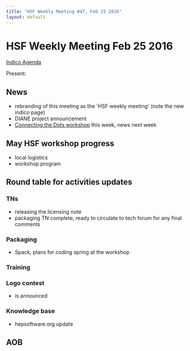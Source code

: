 ```yaml
---
title: "HSF Weekly Meeting #47, Feb 25 2016"
layout: default
---
```


# HSF Weekly Meeting Feb 25 2016

[Indico Agenda](https://indico.cern.ch/event/503373/)

Present: 


## News

- rebranding of this meeting as the 'HSF weekly meeting' (note the new indico page)
- DIANE project announcement
- [Connecting the Dots workshop](https://indico.hephy.oeaw.ac.at/event/86/) this week, news next week

## May HSF workshop progress

- local logistics
- workshop program

## Round table for activities updates

### TNs

- releasing the licensing note
- packaging TN complete, ready to circulate to tech forum for any final comments

### Packaging

- Spack, plans for coding spring at the workshop

### Training 

### Logo contest 

- is announced

### Knowledge base

- hepsoftware.org update

## AOB

